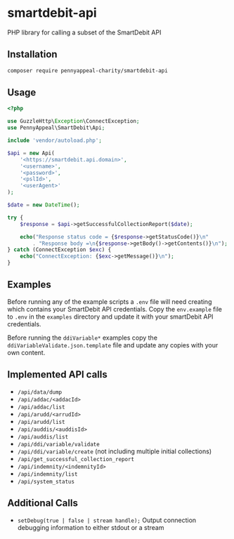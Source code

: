 # smartdebit-api
PHP library for calling a subset of the SmartDebit API

## Installation
```bash
composer require pennyappeal-charity/smartdebit-api
```
## Usage
```php
<?php

use GuzzleHttp\Exception\ConnectException;
use PennyAppeal\SmartDebit\Api;

include 'vendor/autoload.php';

$api = new Api(
    '<https://smartdebit.api.domain>',
    '<username>',
    '<password>',
    '<pslId>',
    '<userAgent>'
);

$date = new DateTime();

try {
    $response = $api->getSuccessfulCollectionReport($date);

    echo("Response status code = {$response->getStatusCode()}\n"
        . "Response body =\n{$response->getBody()->getContents()}\n");
} catch (ConnectException $exc) {
    echo("ConnectException: {$exc->getMessage()}\n");
}
```
## Examples
Before running any of the example scripts a ```.env``` file will need creating which contains your
SmartDebit API credentials. Copy the ```env.example``` file to ```.env``` in the ```examples```
directory and update it with your smartDebit API credentials.

Before running the ```ddiVariable*``` examples copy the ```ddiVariableValidate.json.template```
file and update any copies with your own content.

## Implemented API calls
* ```/api/data/dump```
* ```/api/addac/<addacId>```
* ```/api/addac/list```
* ```/api/arudd/<arrudId>```
* ```/api/arudd/list```
* ```/api/auddis/<auddisId>```
* ```/api/auddis/list```
* ```/api/ddi/variable/validate```
* ```/api/ddi/variable/create``` (not including multiple initial collections)
* ```/api/get_successful_collection_report```
* ```/api/indemnity/<indemnityId>```
* ```/api/indemnity/list```
* ```/api/system_status```

## Additional Calls
* ```setDebug(true | false | stream handle);``` Output connection debugging information to either
stdout or a stream